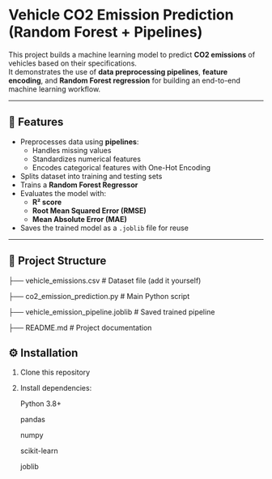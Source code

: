 # Vehicle CO2 Emission Prediction (Random Forest + Pipelines)

This project builds a machine learning model to predict **CO2 emissions** of vehicles based on their specifications.  
It demonstrates the use of **data preprocessing pipelines**, **feature encoding**, and **Random Forest regression** for building an end-to-end machine learning workflow.

---

## 🚀 Features
- Preprocesses data using **pipelines**:
  - Handles missing values
  - Standardizes numerical features
  - Encodes categorical features with One-Hot Encoding
- Splits dataset into training and testing sets
- Trains a **Random Forest Regressor**
- Evaluates the model with:
  - **R² score**
  - **Root Mean Squared Error (RMSE)**
  - **Mean Absolute Error (MAE)**
- Saves the trained model as a `.joblib` file for reuse

---

## 📂 Project Structure
├── vehicle_emissions.csv # Dataset file (add it yourself)

├── co2_emission_prediction.py # Main Python script

├── vehicle_emission_pipeline.joblib # Saved trained pipeline

├── README.md # Project documentation

## ⚙️ Installation
1. Clone this repository
2. Install dependencies:
   
      Python 3.8+
     
      pandas
     
      numpy
     
      scikit-learn
     
      joblib
